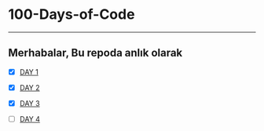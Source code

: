 # 100-Days-of-Code
***
## Merhabalar, Bu repoda anlık olarak 

 - [x] [DAY 1](https://github.com/Onur-TURAN/code-training/tree/main/100-Days-of-Code/main/day_1)
 - [x] [DAY 2](https://github.com/Onur-TURAN/code-training/tree/main/100-Days-of-Code/main/day_2)
 - [x] [DAY 3](https://github.com/Onur-TURAN/code-training/tree/main/100-Days-of-Code/main/day_3)
 - [ ] [DAY 4](https://github.com/Onur-TURAN/code-training/tree/main/100-Days-of-Code/main/day_4)

 
